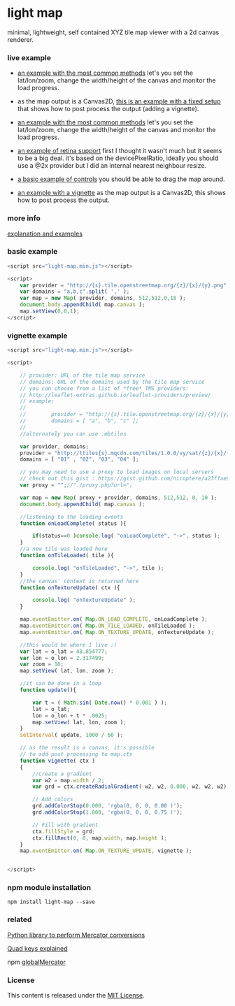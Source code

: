 light map
=============

minimal, lightweight, self contained XYZ tile map viewer with a 2d canvas renderer.

### live example ###
- [an example with the most common methods](http://nicoptere.github.io/light-map/example/) let's you set the lat/lon/zoom, change the width/height of the canvas and monitor the load progress.
- as the map output is a Canvas2D, [this is an example with a fixed setup](http://nicoptere.github.io/light-map/example/basic.html) that shows how to post process the output (adding a vignette).

- [an example with the most common methods](http://nicoptere.github.io/light-map/example/) let's you set the lat/lon/zoom, change the width/height of the canvas and monitor the load progress.
- [an example of retina support](http://nicoptere.github.io/light-map/example/retina.html) first I thought it wasn't much but it seems to be a big deal. it's based on the devicePixelRatio, ideally you should use a @2x provider but I did an internal nearest neighbour resize.
- [a basic example of controls](http://nicoptere.github.io/light-map/example/controls.html) you should be able to drag the map around.
- [an example with a vignette](http://nicoptere.github.io/light-map/example/basic.html) as the map output is a Canvas2D, this shows how to post process the output.

### more info ###
[explanation and examples](http://nicoptere.github.io/light-map/)

### basic example ###

```js
<script src="light-map.min.js"></script>

<script>
    var provider = "http://{s}.tile.openstreetmap.org/{z}/{x}/{y}.png";
    var domains = "a,b,c".split( ',' );
    var map = new Map( provider, domains, 512,512,0,18 );
    document.body.appendChild( map.canvas );
    map.setView(0,0,1);
</script>
```

### vignette example ###

```js
<script src="light-map.min.js"></script>

<script>

    // provider: URL of the tile map service
    // domains: URL of the domains used by the tile map service
    // you can choose from a list of *free* TMS providers:
    // http://leaflet-extras.github.io/leaflet-providers/preview/
    // example:
    //
    //        provider = "http://{s}.tile.openstreetmap.org/{z}/{x}/{y}.png";
    //        domains = [ "a", "b", "c" ];
    //
    //alternately you can use .mbtiles

    var provider, domains;
    provider = "http://ttiles{s}.mqcdn.com/tiles/1.0.0/vy/sat/{z}/{x}/{y}.png";
    domains = [ "01" , "02", "03", "04" ];

    // you may need to use a proxy to load images on local servers
    // check out this gist : https://gist.github.com/nicoptere/a23ffae9ed51a5ca9766
    var proxy = "";//"./proxy.php?url=";

    var map = new Map( proxy + provider, domains, 512,512, 0, 10 );
    document.body.appendChild( map.canvas );

    //listening to the loading events
    function onLoadComplete( status ){

        if(status==0 )console.log( "onLoadComplete", "->", status );
    }
    //a new tile was loaded here
    function onTileLoaded( tile ){

        console.log( "onTileLoaded", "->", tile );
    }
    //the canvas' context is returned here
    function onTextureUpdate( ctx ){

        console.log( "onTextureUpdate" );
    }

    map.eventEmitter.on( Map.ON_LOAD_COMPLETE, onLoadComplete );
    map.eventEmitter.on( Map.ON_TILE_LOADED, onTileLoaded );
    map.eventEmitter.on( Map.ON_TEXTURE_UPDATE, onTextureUpdate );

    //this would be where I live :)
    var lat = o_lat = 48.854777;
    var lon = o_lon = 2.317499;
    var zoom = 16;
    map.setView( lat, lon, zoom );

    //it can be done in a loop
    function update(){

        var t = ( Math.sin( Date.now() * 0.001 ) );
        lat = o_lat;
        lon = o_lon + t * .0025;
        map.setView( lat, lon, zoom );
    }
    setInterval( update, 1000 / 60 );

    // as the result is a canvas, it's possible
    // to add post processing to map.ctx
    function vignette( ctx )
    {
        //create a gradient
        var w2 = map.width / 2;
        var grd = ctx.createRadialGradient( w2, w2, 0.000, w2, w2, w2);

        // Add colors
        grd.addColorStop(0.000, 'rgba(0, 0, 0, 0.00 )');
        grd.addColorStop(1.000, 'rgba(0, 0, 0, 0.75 )');

        // Fill with gradient
        ctx.fillStyle = grd;
        ctx.fillRect(0, 0, map.width, map.height );
    }
    map.eventEmitter.on( Map.ON_TEXTURE_UPDATE, vignette );


</script>

```

### npm module installation ###
```
npm install light-map --save
```

### related ###
[Python library to perform Mercator conversions](http://www.maptiler.org/google-maps-coordinates-tile-bounds-projection/)

[Quad keys explained](https://msdn.microsoft.com/en-us/library/bb259689.aspx)

npm [globalMercator](https://github.com/davvo/globalmercator/blob/master/globalmercator.js)

### License ###

This content is released under the [MIT License](http://opensource.org/licenses/MIT).
